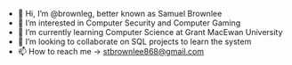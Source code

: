 - 👋 Hi, I’m @brownleg, better known as Samuel Brownlee
- 👀 I’m interested in Computer Security and Computer Gaming
- 🌱 I’m currently learning Computer Science at Grant MacEwan University
- 💞️ I’m looking to collaborate on SQL projects to learn the system
- 📫 How to reach me -> stbrownlee868@gmail.com

<!---
brownleg/brownleg is a ✨ special ✨ repository because its `README.md` (this file) appears on your GitHub profile.
You can click the Preview link to take a look at your changes.
--->
